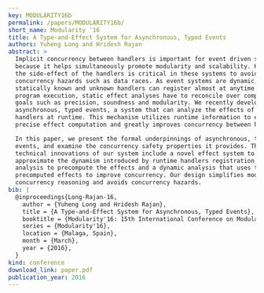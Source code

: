 ```yaml
---
key: MODULARITY16b
permalink: /papers/MODULARITY16b/
short_name: Modularity '16
title: A Type-and-Effect System for Asynchronous, Typed Events
authors: Yuheng Long and Hridesh Rajan
abstract: >
  Implicit concurrency between handlers is important for event driven systems
  because it helps simultaneously promote modularity and scalability. Knowing
  the side-effect of the handlers is critical in these systems to avoid
  concurrency hazards such as data races. As event systems are dynamic, because
  statically known and unknown handlers can register almost at anytime during
  program execution, static effect analyses have to reconcile over competing
  goals such as precision, soundness and modularity. We recently developed
  asynchronous, typed events, a system that can analyze the effects of the
  handlers at runtime. This mechanism utilizes runtime information to enable
  precise effect computation and greatly improves concurrency between handlers.

  In this paper, we present the formal underpinnings of asynchronous, typed
  events, and examine the concurrency safety properties it provides. The
  technical innovations of our system include a novel effect system to soundly
  approximate the dynamism introduced by runtime handlers registration, a static
  analysis to precompute the effects and a dynamic analysis that uses the
  precomputed effects to improve concurrency. Our design simplifies modular
  concurrency reasoning and avoids concurrency hazards.
bib: |
  @inproceedings{Long-Rajan-16,
    author = {Yuheng Long and Hridesh Rajan},
    title = {A Type-and-Effect System for Asynchronous, Typed Events},
    booktitle = {Modularity'16: 15th International Conference on Modularity},
    series = {Modularity'16},
    location = {Malaga, Spain},
    month = {March},
    year = {2016},
  }
kind: conference
download_link: paper.pdf
publication_year: 2016
---
```

